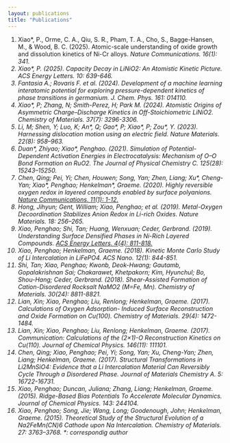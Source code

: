 ```yaml
---
layout: publications
title: "Publications"
---
```


1. Xiao*, P., Orme, C. A., Qiu, S. R., Pham, T. A., Cho, S., Bagge-Hansen, M., & Wood, B. C. (2025). Atomic-scale understanding of oxide growth and dissolution kinetics of Ni-Cr alloys. <em>Nature Communications<em>. 16(1): 341.
2. Xiao*, P. (2025). Capacity Decay in LiNiO2: An Atomistic Kinetic Picture. <em>ACS Energy Letters<em>. 10: 639-646.
3. Fantasia A.; Rovaris F. et al. (2024). Development of a machine learning interatomic potential for exploring pressure-dependent kinetics of phase transitions in germanium. <em>J. Chem. Phys<em>. 161: 014110.
4. Xiao*, P; Zhang, N; Smith-Perez, H; Park M. (2024). Atomistic Origins of Asymmetric Charge–Discharge Kinetics in Off-Stoichiometric LiNiO2. <em>Chemistry of Materials<em>. 37(7): 3296-3306.
5. Li, M; Shen, Y; Luo, K; An*, Q; Gao*, P; Xiao*, P; Zou*, Y. (2023). Harnessing dislocation motion using an electric field. <em>Nature Materials<em>. 22(8): 958–963.
6. Duan*, Zhiyao; Xiao*, Penghao. (2021). Simulation of Potential-Dependent Activation Energies in Electrocatalysis: Mechanism of O–O Bond Formation on RuO2. <em>The Journal of Physical Chemistry C</em>. 125(28): 15243–15250.
7. Chen, Qing; Pei, Yi; Chen, Houwen; Song, Yan; Zhen, Liang; Xu*, Cheng-Yan; Xiao*, Penghao; Henkelman*, Graeme. (2020). Highly reversible oxygen redox in layered compounds enabled by surface polyanions. [<em>Nature Communications</em>. 11(1): 1-12.](https://www.nature.com/articles/s41467-020-17126-3)
8. Hong, Jihyun; Gent, William; Xiao, Penghao; et al. (2019). Metal-Oxygen Decoordination Stabilizes Anion Redox in Li-rich Oxides. <em>Nature Materials</em>. 18: 256–265.
9. Xiao, Penghao; Shi, Tan; Huang, Wenxuan; Ceder, Gerbrand. (2019). Understanding Surface Densified Phases in Ni-Rich Layered Compounds. [<em>ACS Energy Letters</em>. 4(4): 811-818.](https://pubs.acs.org/doi/10.1021/acsenergylett.9b00122)
10. Xiao, Penghao; Henkelman, Graeme. (2018). Kinetic Monte Carlo Study of Li Intercalation in LiFePO4. <em>ACS Nano</em>. 12(1): 844-851.
11. Shi, Tan; Xiao, Penghao; Kwonb, Deok-Hwang; Gautamb, Gopalakrishnan Sai; Chakarawet, Khetpakorn; Kim, Hyunchul; Bo, Shou-Hang; Ceder, Gerbrand. (2018). Shear-Assisted Formation of Cation-Disordered Rocksalt NaMO2 (M=Fe, Mn). <em>Chemistry of Materials</em>. 30(24): 8811-8821.
12. Lian, Xin; Xiao, Penghao; Liu, Renlong; Henkelman, Graeme. (2017). Calculations of Oxygen Adsorption- Induced Surface Reconstruction and Oxide Formation on Cu(100). <em>Chemistry of Materials</em>. 29(4): 1472-1484.
13. Lian, Xin; Xiao, Penghao; Liu, Renlong; Henkelman, Graeme. (2017). Communication: Calculations of the (2×1)-O Reconstruction Kinetics on Cu(110). <em>Journal of Chemical Physics</em>. 146(11): 111101.
14. Chen, Qing; Xiao, Penghao; Pei, Yi; Song, Yan; Xu, Cheng-Yan; Zhen, Liang; Henkelman, Graeme. (2017). Structural Transformations in Li2MnSiO4: Evidence that a Li Intercalation Material Can Reversibly Cycle Through a Disordered Phase. <em>Journal of Materials Chemistry A</em>. 5: 16722-16731.
15. Xiao, Penghao; Duncan, Juliana; Zhang, Liang; Henkelman, Graeme. (2015). Ridge-Based Bias Potentials To Accelerate Molecular Dynamics. <em>Journal of Chemical Physics</em>. 143: 244104.
16. Xiao, Penghao; Song, Jie; Wang, Long; Goodenough, John; Henkelman, Graeme. (2015). Theoretical Study of the Structural Evolution of a Na2FeMn(CN)6 Cathode upon Na Intercalation. <em>Chemistry of Materials</em>. 27: 3763–3768.
*: correspondig author

